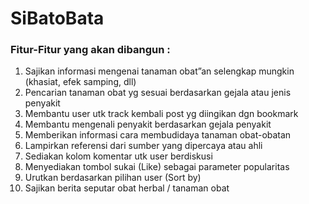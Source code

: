 # SiBatoBata

### Fitur-Fitur yang akan dibangun :
1. Sajikan informasi mengenai tanaman obat”an selengkap mungkin (khasiat, efek samping, dll)
2. Pencarian tanaman obat yg sesuai berdasarkan gejala atau jenis penyakit
3. Membantu user utk track kembali post yg diingikan dgn bookmark
4. Membantu mengenali penyakit berdasarkan gejala penyakit
5. Memberikan informasi cara membudidaya tanaman obat-obatan
6. Lampirkan referensi dari sumber yang dipercaya atau ahli
7. Sediakan kolom komentar utk user berdiskusi
8. Menyediakan tombol sukai (Like) sebagai parameter popularitas
9. Urutkan berdasarkan pilihan user (Sort by)
10. Sajikan berita seputar obat herbal / tanaman obat